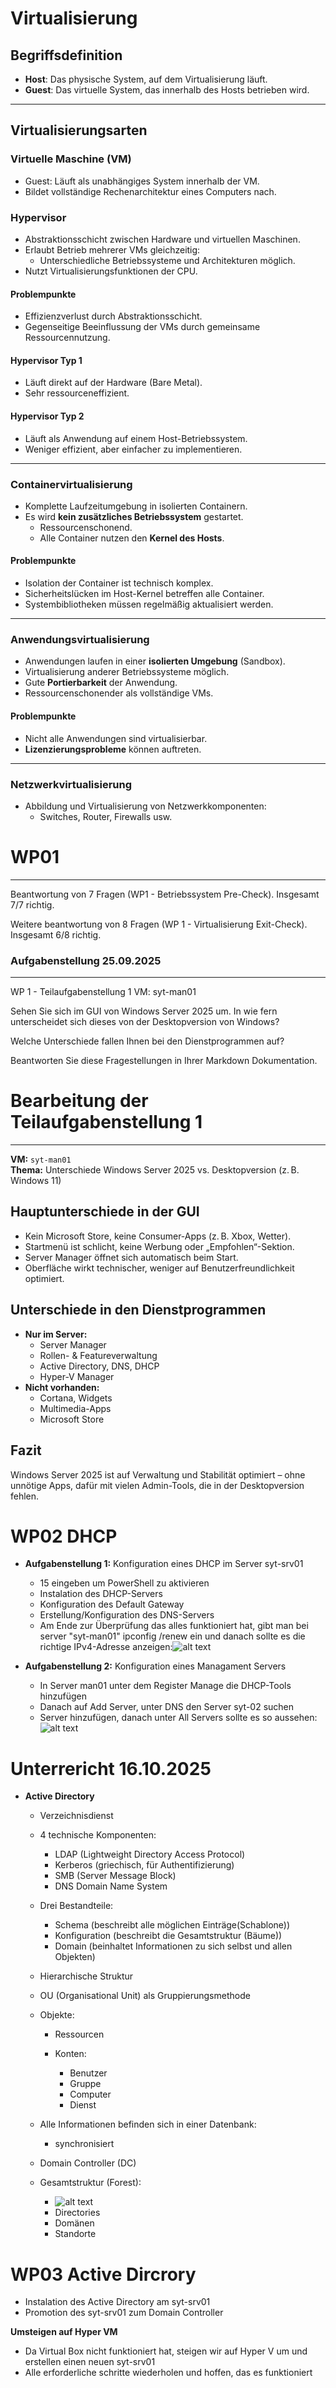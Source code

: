 # Virtualisierung

## Begriffsdefinition

- **Host**: Das physische System, auf dem Virtualisierung läuft.
- **Guest**: Das virtuelle System, das innerhalb des Hosts betrieben wird.

---

## Virtualisierungsarten

### Virtuelle Maschine (VM)

- Guest: Läuft als unabhängiges System innerhalb der VM.
- Bildet vollständige Rechenarchitektur eines Computers nach.

### Hypervisor

- Abstraktionsschicht zwischen Hardware und virtuellen Maschinen.
- Erlaubt Betrieb mehrerer VMs gleichzeitig:
  - Unterschiedliche Betriebssysteme und Architekturen möglich.
- Nutzt Virtualisierungsfunktionen der CPU.

#### Problempunkte

- Effizienzverlust durch Abstraktionsschicht.
- Gegenseitige Beeinflussung der VMs durch gemeinsame Ressourcennutzung.

#### Hypervisor Typ 1

- Läuft direkt auf der Hardware (Bare Metal).
- Sehr ressourceneffizient.

#### Hypervisor Typ 2

- Läuft als Anwendung auf einem Host-Betriebssystem.
- Weniger effizient, aber einfacher zu implementieren.

---

### Containervirtualisierung

- Komplette Laufzeitumgebung in isolierten Containern.
- Es wird **kein zusätzliches Betriebssystem** gestartet.
  - Ressourcenschonend.
  - Alle Container nutzen den **Kernel des Hosts**.

#### Problempunkte

- Isolation der Container ist technisch komplex.
- Sicherheitslücken im Host-Kernel betreffen alle Container.
- Systembibliotheken müssen regelmäßig aktualisiert werden.

---

### Anwendungsvirtualisierung

- Anwendungen laufen in einer **isolierten Umgebung** (Sandbox).
- Virtualisierung anderer Betriebssysteme möglich.
- Gute **Portierbarkeit** der Anwendung.
- Ressourcenschonender als vollständige VMs.

#### Problempunkte

- Nicht alle Anwendungen sind virtualisierbar.
- **Lizenzierungsprobleme** können auftreten.

---

### Netzwerkvirtualisierung

- Abbildung und Virtualisierung von Netzwerkkomponenten:
  - Switches, Router, Firewalls usw.

# WP01
---
 
Beantwortung von 7 Fragen (WP1 - Betriebssystem Pre-Check). Insgesamt 7/7 richtig.
 
Weitere beantwortung von 8 Fragen (WP 1 - Virtualisierung Exit-Check). Insgesamt 6/8 richtig.
 
 
### Aufgabenstellung 25.09.2025
---
WP 1 - Teilaufgabenstellung 1
VM: syt-man01
 
Sehen Sie sich im GUI von Windows Server 2025 um. In wie fern unterscheidet sich dieses von der Desktopversion von Windows?
 
Welche Unterschiede fallen Ihnen bei den Dienstprogrammen auf?
 
Beantworten Sie diese Fragestellungen in Ihrer Markdown Dokumentation.
 
 
# Bearbeitung der Teilaufgabenstellung 1
---
 
**VM:** `syt-man01`  
**Thema:** Unterschiede Windows Server 2025 vs. Desktopversion (z. B. Windows 11)
 
## Hauptunterschiede in der GUI
- Kein Microsoft Store, keine Consumer-Apps (z. B. Xbox, Wetter).
- Startmenü ist schlicht, keine Werbung oder „Empfohlen“-Sektion.
- Server Manager öffnet sich automatisch beim Start.
- Oberfläche wirkt technischer, weniger auf Benutzerfreundlichkeit optimiert.
 
## Unterschiede in den Dienstprogrammen
- **Nur im Server:**  
  - Server Manager  
  - Rollen- & Featureverwaltung  
  - Active Directory, DNS, DHCP  
  - Hyper-V Manager  
- **Nicht vorhanden:**  
  - Cortana, Widgets  
  - Multimedia-Apps  
  - Microsoft Store
 
## Fazit
Windows Server 2025 ist auf Verwaltung und Stabilität optimiert – ohne unnötige Apps, dafür mit vielen Admin-Tools, die in der Desktopversion fehlen.

# WP02 DHCP

- **Aufgabenstellung 1:** Konfiguration eines DHCP im Server syt-srv01
  - 15 eingeben um PowerShell zu aktivieren
  - Instalation des DHCP-Servers
  - Konfiguration des Default Gateway
  - Erstellung/Konfiguration des DNS-Servers
  - Am Ende zur Überprüfung das alles funktioniert hat, gibt man bei server "syt-man01" ipconfig /renew ein und danach sollte es die richtige IPv4-Adresse anzeigen:![alt text](grafik.png)

- **Aufgabenstellung 2:** Konfiguration eines Managament Servers
  - In Server man01 unter dem Register Manage die DHCP-Tools hinzufügen
  - Danach auf Add Server, unter DNS den Server syt-02 suchen
  - Server hinzufügen, danach unter All Servers sollte es so aussehen:
  ![alt text](grafik-1.png)

# Unterrericht 16.10.2025

- **Active Directory**

  - Verzeichnisdienst

  - 4 technische Komponenten:

    - LDAP (Lightweight Directory Access Protocol)
    - Kerberos (griechisch, für Authentifizierung)
    - SMB (Server Message Block)
    - DNS Domain Name System

  - Drei Bestandteile:

    - Schema (beschreibt alle möglichen Einträge(Schablone))
    - Konfiguration (beschreibt die Gesamtstruktur (Bäume))
    - Domain (beinhaltet Informationen zu sich selbst und allen Objekten)
  - Hierarchische Struktur

  - OU (Organisational Unit) als Gruppierungsmethode

  - Objekte:
    - Ressourcen
    - Konten:

      - Benutzer
      - Gruppe
      - Computer
      - Dienst

  - Alle Informationen befinden sich in einer Datenbank:

    - synchronisiert

  - Domain Controller (DC)

  - Gesamtstruktur (Forest): 
    - ![alt text](Unbenannt.png)
    - Directories 
    - Domänen
    - Standorte

# WP03 Active Dircrory

- Instalation des Active Directory am syt-srv01
- Promotion des syt-srv01 zum Domain Controller

**Umsteigen auf Hyper VM**

- Da Virtual Box nicht funktioniert hat, steigen wir auf Hyper V um und erstellen einen neuen syt-srv01
- Alle erforderliche schritte wiederholen und hoffen, das es funktioniert


